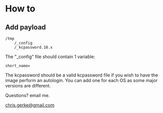 # How to

## Add payload

```
/tmp
    /_config
    /_kcpassword.10.x 
```

The "_config" file should contain 1 variable:

```
short_name=
```

The kcpassword should be a valid kcpassword file if you wish to have the image perform an autologin. You can add one for each OS as some major versions are different.

Questions? email me. 

chris.gerke@gmail.com